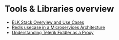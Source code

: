 # Tools & Libraries overview
* [ELK Stack Overview and Use Cases ](https://dzone.com/articles/elk-stack-overview-and-the-need-for-it)
* [Redis usecase in a Microservices Architecture ](https://dzone.com/articles/redis-in-a-microservices-architecture)
* [Understanding Telerik Fiddler as a Proxy](https://dzone.com/articles/understanding-telerik-fiddler-as-a-proxy)

